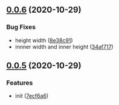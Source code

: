 ## [0.0.6](http://gitlab.alibaba-inc.com/ali-interaction/miniprogram-adapter/compare/v0.0.5...v0.0.6) (2020-10-29)


### Bug Fixes

* height width ([8e38c91](http://gitlab.alibaba-inc.com/ali-interaction/miniprogram-adapter/commit/8e38c91f812719bff0c56336a28e42a15047bdd8))
* innner width and inner height ([34af717](http://gitlab.alibaba-inc.com/ali-interaction/miniprogram-adapter/commit/34af71788d0fb979ebb4c47be8b1e64836aec29c))



## [0.0.5](http://gitlab.alibaba-inc.com/ali-interaction/miniprogram-adapter/compare/7ecf6a61776b9747bc370e5dc7c99ea29954e853...v0.0.5) (2020-10-29)


### Features

* init ([7ecf6a6](http://gitlab.alibaba-inc.com/ali-interaction/miniprogram-adapter/commit/7ecf6a61776b9747bc370e5dc7c99ea29954e853))




